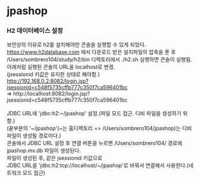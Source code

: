 # jpashop




### H2 데이터베이스 설정
보안상의 이유로 h2를 설치해야만 콘솔을 실행할 수 있게 되었다.<br/>
https://www.h2database.com 에서 다운로드 받은 설치파일의 압축을 푼 후<br/>
/Users/sombrero104/study/h2/bin 디렉토리에서 ./h2.sh 실행하면 콘솔이 실행됨.<br/>
아래처럼 실행된 콘솔의 URL을 localhost로 변경. <br/>
(jsessionid 키값은 유지한 상태로 해야함.) <br/>
http://192.168.0.2:8082/login.jsp?jsessionid=c548f5735cffb777c350f7ca596401bc <br/>
=> http://localhost:8082/login.jsp?jsessionid=c548f5735cffb777c350f7ca596401bc <br/>
<br/>
JDBC URL에 'jdbc:h2:~/jpashop' 설정.(파일 모드 접근. 디비 파일을 생성하기 위함.)<br/>
(끝부분의 '~/jpashop'(~는 홈디렉토리 => /Users/sombrero104/jpashop)는 디비 파일이 생성될 경로이다.)<br/>
콘솔에서 JDBC URL 설정 후 연결 버튼을 누르면 /Users/sombrero104/ 경로에 jpashop.mv.db 파일이 생성된다.<br/>
파일이 생성된 후, 같은 jsessionid 키값으로<br/>
JDBC URL을 'jdbc:h2:tcp://localhost/~/jpashop'로 바꿔서 연결해서 사용한다.(네트워크 모드 접근)<br/>
<br/><br/>




